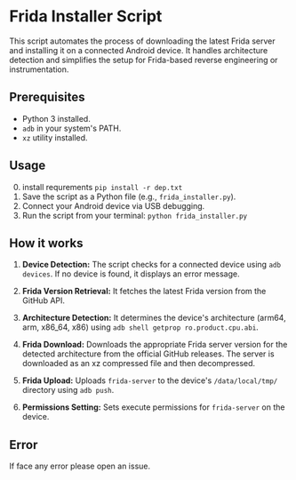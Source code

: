 # Frida Installer Script

This script automates the process of downloading the latest Frida server and installing it on a connected Android device. It handles architecture detection and simplifies the setup for Frida-based reverse engineering or instrumentation.

## Prerequisites

* Python 3 installed.
* `adb` in your system's PATH.
* `xz` utility installed.

## Usage
0.  install requrements `pip install -r dep.txt`
1.  Save the script as a Python file (e.g., `frida_installer.py`).
2.  Connect your Android device via USB debugging.
3.  Run the script from your terminal: `python frida_installer.py`

## How it works

1. **Device Detection:** The script checks for a connected device using `adb devices`.  If no device is found, it displays an error message.

2. **Frida Version Retrieval:** It fetches the latest Frida version from the GitHub API.

3. **Architecture Detection:** It determines the device's architecture (arm64, arm, x86_64, x86) using `adb shell getprop ro.product.cpu.abi`.

4. **Frida Download:** Downloads the appropriate Frida server version for the detected architecture from the official GitHub releases. The server is downloaded as an xz compressed file and then decompressed.

5. **Frida Upload:** Uploads `frida-server` to the device's `/data/local/tmp/` directory using `adb push`.

6. **Permissions Setting:** Sets execute permissions for `frida-server` on the device.

## Error
If face any error please open an issue.
